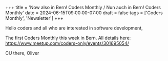 +++
title = 'Now also in Bern! Coders Monthly / Nun auch in Bern! Coders Monthly'
date = 2024-06-15T09:00:00-07:00
draft = false
tags = ['Coders Monthly', 'Newsletter']
+++

Hello coders and all who are interested in software development,

<!--more-->

The first Coders Monthly this week in Bern. All details here: https://www.meetup.com/coders-only/events/301695054/

CU there,
Oliver